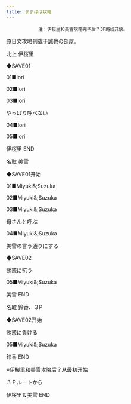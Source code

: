 ```yaml
---
title: ままはは攻略
---
```


                注：伊桜里和美雪攻略完毕后？3P路线开放。

原日文攻略刊载于誠也の部屋。



北上 伊桜里



◆SAVE01

01■Iori

02■Iori

03■Iori

やっぱり呼べない

04■Iori

05■Iori



伊桜里 END



名取 美雪



◆SAVE01开始

01■Miyuki&;Suzuka

02■Miyuki&;Suzuka

03■Miyuki&;Suzuka

母さんと呼ぶ

04■Miyuki&;Suzuka

美雪の言う通りにする

◆SAVE02

誘惑に抗う

05■Miyuki&;Suzuka



美雪 END



名取 鈴香、３P



◆SAVE02开始

誘惑に負ける

05■Miyuki&;Suzuka



鈴香 END



※伊桜里和美雪攻略后？从最初开始

３Ｐルートから



伊桜里＆美雪 END


              
